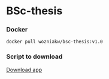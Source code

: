 # BSc-thesis


### Docker
```docker pull wozniakw/bsc-thesis:v1.0```

### Script to download
[Download app](https://github.com/wozniakw2002/BSc-thesis/blob/wozniakw2002-patch-2/app.cmd)

